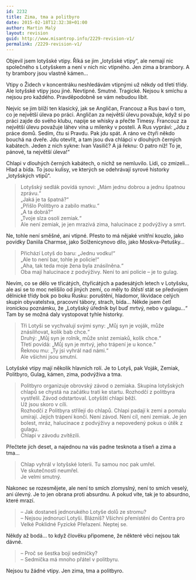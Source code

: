 ```yaml
---
id: 2232
title: Zima, tma a politbyro
date: 2015-02-18T12:32:38+01:00
author: Martin Malý
layout: revision
guid: http://www.misantrop.info/2229-revision-v1/
permalink: /2229-revision-v1/
---
```

Objevil jsem lotyšské vtipy. Říká se jim &#8222;lotyšské vtipy&#8220;, ale nemají nic společného s Lotyšskem a není v nich nic vtipného. Jen zima a brambory. A ty brambory jsou vlastně kámen&#8230;

<!--more-->

Vtipy o Židech v koncentráku neshledávám vtipnými už někdy od třetí třídy. Ale lotyšské vtipy jsou jiné. Nevtipné. Smutné. Tragické. Nejsou k smíchu a nejsou pro každého. Pravděpodobně se vám nebudou líbit.

Nejvíc se jim blíží ten klasický, jak se Angličan, Francouz a Rus baví o tom, co je největší úleva po práci. Angličan za největší úlevu považuje, když si po práci zajde do svého klubu, napije se whisky a přečte Timesy. Francouz za největší úlevu považuje láhev vína u milenky v posteli. A Rus vypráví: &#8222;Jdu z práce domů. Sedím, čtu si Pravdu. Pak jdu spát. A ráno ve čtyři někdo bouchá na dveře. Jdu otevřít, a tam jsou dva chlápci v dlouhých černých kabátech. Jeden z nich sykne: Ivan Vasilič? A já řeknu: O patro níž! To je, pánové, ta největší úleva!&#8220;

Chlapi v dlouhých černých kabátech, o nichž se nemluvilo. Lidi, co zmizeli&#8230; Hlad a bída. To jsou kulisy, ve kterých se odehrávají syrové historky &#8222;lotyšských vtipů&#8220;.

> Lotyšský sedlák povídá synovi: &#8222;Mám jednu dobrou a jednu špatnou zprávu.&#8220;  
> &#8222;Jaká je ta špatná?&#8220;  
> &#8222;Přišlo Politbyro a zabilo matku.&#8220;  
> &#8222;A ta dobrá?&#8220;  
> &#8222;Tvoje slza osolí zemiak.&#8220;  
> Ale není zemiak, je jen mrazivá zima, halucinace z podvýživy a smrt.

Ne, tohle není směšné, ani vtipné. Přesto to má nějaké vnitřní kouzlo, jako povídky Daniila Charmse, jako Solženicynovo dílo, jako Moskva-Petušky&#8230;

> Přichází Lotyš do baru: &#8222;Jednu vodku!&#8220;  
> &#8222;Ale to není bar, tohle je policie!&#8220;  
> &#8222;Aha, tak teda moje žena byla znásilněna.&#8220;  
> Oba mají halucinace z podvýživy. Není to ani policie &#8211; je to gulag.

Nevím, co se dělo ve třicátých, čtyřicátých a padesátých letech v Lotyšsku, ale asi se to moc nelišilo od jiných zemí, co měly to _štěstí_ stát se předvojem dělnické třídy bok po boku Rusku: poruštění, hladomor, likvidace celých skupin obyvatelstva, pracovní tábory, strach, bída&#8230; Někde jsem četl ironickou poznámku, že &#8222;Lotyšský úředník byl buď mrtvý, nebo v gulagu&#8230;&#8220; Tam by se možná daly vystopovat tyhle historky.

> Tři Lotyši se vychvalují svými syny: &#8222;Můj syn je voják, může znásilňovat, kolik bab chce.&#8220;  
> Druhý: &#8222;Můj syn je rolník, může sníst zemiaků, kolik chce.&#8220;  
> Třetí povídá: &#8222;Můj syn je mrtvý, jeho trápení je u konce.&#8220;  
> Řeknou mu: &#8222;Ty jsi vyhrál nad námi.&#8220;  
> Ale všichni jsou smutní.

Lotyšské vtipy mají několik hlavních rolí. Je to Lotyš, pak Voják, Zemiak, Politbyro, Gulag, kámen, zima, podvýživa a tma.

> Politbyro organizuje obrovský závod o zemiaka. Skupina lotyšských chlapů se chystá na začátku trati ke startu. Rozhodčí z politbyra vystřelil. Závod odstartoval. Lotyšští chlapi běží.  
> Už jsou skoro v cíli.  
> Rozhodčí z Politbyra střílejí do chlapů. Chlapi padají k zemi a pomalu umírají. Jejich trápení končí. Není závod. Není cíl, není zemiak. Je jen bolest, mráz, halucinace z podvýživy a nepovedený pokus o útěk z gulagu.  
> Chlapi v závodu zvítězili.

Přečtete jich deset, a najednou na vás padne tesknota a tíseň a zima a tma&#8230;

> Chlap vyhrál v lotyšské loterii. Tu samou noc pak umřel.  
> Ve skutečnosti neumřel.  
> Je velmi smutný.

Nakonec se rozesmějete, ale není to smích zlomyslný, není to smích veselý, ani úlevný. Je to jen obrana proti absurdnu. A pokud víte, tak je to absurdno, které mrazí.

> &#8211; Jak dostaneš jednorukého Lotyše dolů ze stromu?  
> &#8211; Nejsou jednorucí Lotyši. Blázníš? Všichni přemístěni do Centra pro Velké Poklidné Fyzické Přeřazení. Neptej se.

Někdy až bodá&#8230; to když člověku připomene, že některé věci nejsou tak dávné.

> &#8211; Proč se šestka bojí sedmičky?  
> &#8211; Sedmička má mnoho přátel v politbyru.

Nejsou tu žádné vtipy. Jen zima, tma a politbyro.